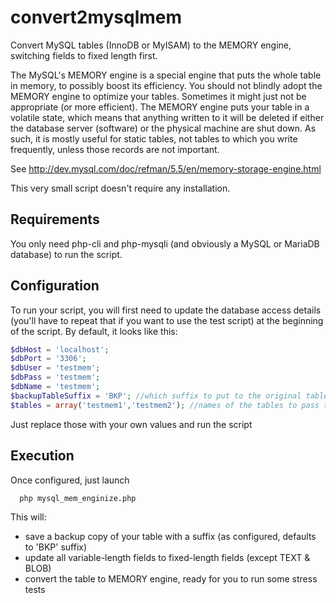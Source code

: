 convert2mysqlmem
================

Convert MySQL tables (InnoDB or MyISAM) to the MEMORY engine, switching fields to fixed length first.

The MySQL's MEMORY engine is a special engine that puts the whole table in memory, to possibly boost its efficiency. You should not blindly adopt the MEMORY engine to optimize your tables. Sometimes it might just not be appropriate (or more efficient).
The MEMORY engine puts your table in a volatile state, which means that anything written to it will be deleted if either the database server (software) or the physical machine are shut down. As such, it is mostly useful for static tables, not tables to which you write frequently, unless those records are not important.

See http://dev.mysql.com/doc/refman/5.5/en/memory-storage-engine.html

This very small script doesn't require any installation.

Requirements
------------

You only need php-cli and php-mysqli (and obviously a MySQL or MariaDB database) to run the script.

Configuration
-------------

To run your script, you will first need to update the database access details (you'll have to repeat that if you want to use the test script) at the beginning of the script. By default, it looks like this:

```php
$dbHost = 'localhost';
$dbPort = '3306';
$dbUser = 'testmem';
$dbPass = 'testmem';
$dbName = 'testmem';
$backupTableSuffix = 'BKP'; //which suffix to put to the original table, renamed
$tables = array('testmem1','testmem2'); //names of the tables to pass to MEMORY
```

Just replace those with your own values and run the script

Execution
---------

Once configured, just launch

```
  php mysql_mem_enginize.php
```

This will:
- save a backup copy of your table with a suffix (as configured, defaults to 'BKP' suffix)
- update all variable-length fields to fixed-length fields (except TEXT & BLOB)
- convert the table to MEMORY engine, ready for you to run some stress tests

